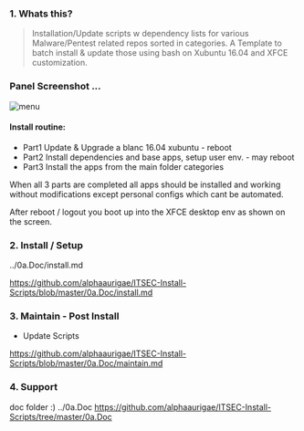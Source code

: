 
### 1. Whats this?

> Installation/Update scripts w dependency lists for various Malware/Pentest related repos sorted in categories.
> A Template to batch install & update those using bash on Xubuntu 16.04 and XFCE customization.

### Panel Screenshot ...
![menu](https://i.imgur.com/FwKD4gF.png)

#### Install routine:

- Part1 Update & Upgrade a blanc 16.04 xubuntu - reboot
- Part2 Install dependencies and base apps, setup user env. - may reboot
- Part3 Install the apps from the main folder categories

When all 3 parts are completed all apps should be installed and working without modifications except personal configs which cant be automated.

After reboot / logout you boot up into the XFCE desktop env as shown on the screen.


### 2. Install / Setup

../0a.Doc/install.md


https://github.com/alphaaurigae/ITSEC-Install-Scripts/blob/master/0a.Doc/install.md


### 3. Maintain - Post Install

- Update Scripts

https://github.com/alphaaurigae/ITSEC-Install-Scripts/blob/master/0a.Doc/maintain.md

### 4. Support

 doc folder :)
 ../0a.Doc
https://github.com/alphaaurigae/ITSEC-Install-Scripts/tree/master/0a.Doc
